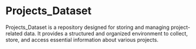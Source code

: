 # Projects_Dataset
Projects_Dataset is a repository designed for storing and managing project-related data. It provides a structured and organized environment to collect, store, and access essential information about various projects.
